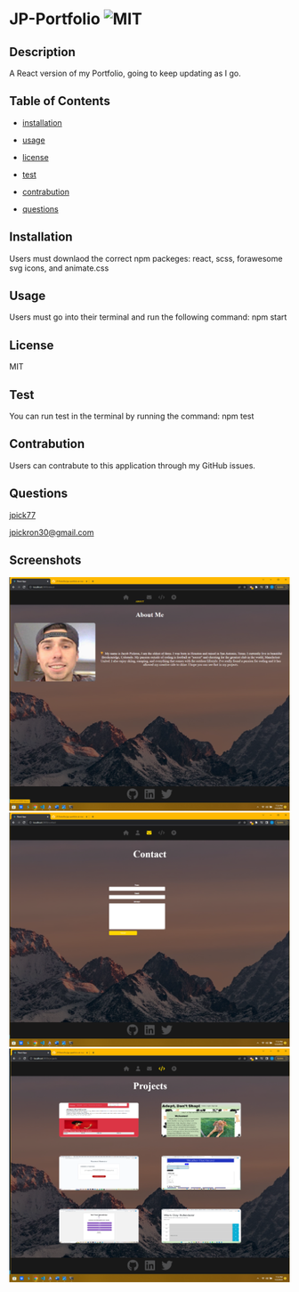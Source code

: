 # JP-Portfolio ![MIT](https://img.shields.io/badge/License-MIT-red)


  ## Description
  A React version of my Portfolio, going to keep updating as I go.

  ## Table of Contents

  - [installation](#installation)

  - [usage](#usage)

  - [license](#license)

  - [test](#test)

  - [contrabution](#contrabution)

  - [questions](#questions)

  ## Installation
  Users must downlaod the correct npm packeges: react, scss, forawesome svg icons, and animate.css

  ## Usage
  Users must go into their terminal and run the following command: npm start

  ## License
  MIT

  ## Test
  You can run test in the terminal by running the command: npm test

  ## Contrabution
  Users can contrabute to this application through my GitHub issues.

  ## Questions
  [jpick77](https://github.com/jpick77)

  jpickron30@gmail.com

  ## Screenshots
 ![Alt text](./src/components/images/jp.png "jp.png")
 ![Alt text](./src/components/images/jp1.png "jp1.png")
 ![Alt text](./src/components/images/jp2.png "jp2.png") 
